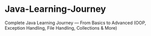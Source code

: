 # Java-Learning-Journey
Complete Java Learning Journey — From Basics to Advanced (OOP, Exception Handling, File Handling, Collections &amp; More)
